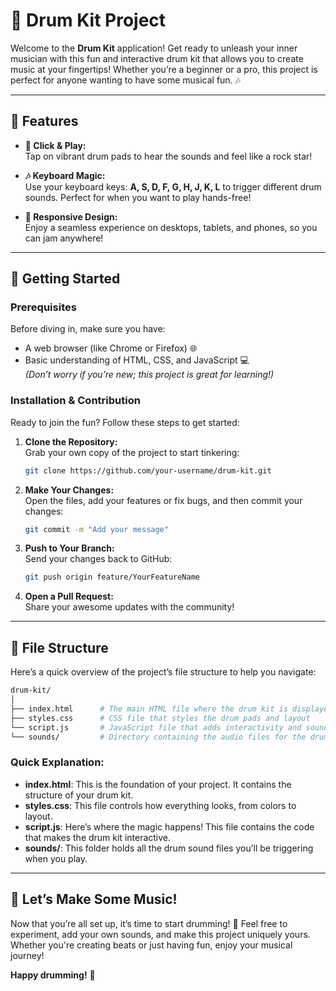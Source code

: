 # 🥁 Drum Kit Project

Welcome to the **Drum Kit** application! Get ready to unleash your inner musician with this fun and interactive drum kit that allows you to create music at your fingertips! Whether you’re a beginner or a pro, this project is perfect for anyone wanting to have some musical fun. 🎶

---

## 🚀 **Features**

- **🎹 Click & Play:**  
  Tap on vibrant drum pads to hear the sounds and feel like a rock star!
  
- **🎶 Keyboard Magic:**  
  Use your keyboard keys: **A, S, D, F, G, H, J, K, L** to trigger different drum sounds. Perfect for when you want to play hands-free!
  
- **📱 Responsive Design:**  
  Enjoy a seamless experience on desktops, tablets, and phones, so you can jam anywhere!

---

## 🏁 **Getting Started**

### **Prerequisites**  
Before diving in, make sure you have:
- A web browser (like Chrome or Firefox) 🌐
- Basic understanding of HTML, CSS, and JavaScript 💻  
  *(Don’t worry if you’re new; this project is great for learning!)*

### **Installation & Contribution**  
Ready to join the fun? Follow these steps to get started:

1. **Clone the Repository:**  
   Grab your own copy of the project to start tinkering:
   ```bash
   git clone https://github.com/your-username/drum-kit.git
   ```

2. **Make Your Changes:**  
   Open the files, add your features or fix bugs, and then commit your changes:
   ```bash
   git commit -m "Add your message"
   ```

3. **Push to Your Branch:**  
   Send your changes back to GitHub:
   ```bash
   git push origin feature/YourFeatureName
   ```

4. **Open a Pull Request:**  
   Share your awesome updates with the community!

---

## 📂 **File Structure**

Here’s a quick overview of the project’s file structure to help you navigate:

```bash
drum-kit/
│
├── index.html      # The main HTML file where the drum kit is displayed
├── styles.css      # CSS file that styles the drum pads and layout
└── script.js       # JavaScript file that adds interactivity and sound functionality
└── sounds/         # Directory containing the audio files for the drum sounds
```

### **Quick Explanation:**
- **index.html**: This is the foundation of your project. It contains the structure of your drum kit.
- **styles.css**: This file controls how everything looks, from colors to layout.
- **script.js**: Here’s where the magic happens! This file contains the code that makes the drum kit interactive.
- **sounds/**: This folder holds all the drum sound files you’ll be triggering when you play.

---

## 🎉 **Let’s Make Some Music!**

Now that you’re all set up, it’s time to start drumming! 🥁 Feel free to experiment, add your own sounds, and make this project uniquely yours. Whether you're creating beats or just having fun, enjoy your musical journey!

**Happy drumming!** 🎵
